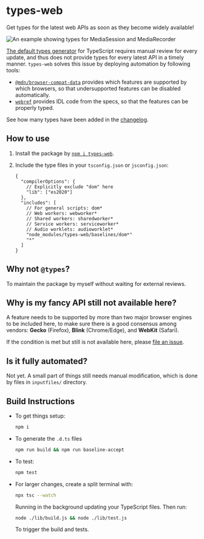 # types-web

Get types for the latest web APIs as soon as they become widely available!

![An example showing types for MediaSession and MediaRecorder](docs/mediasession.png)

[The default types generator](https://github.com/microsoft/TypeScript-DOM-lib-generator/) for TypeScript requires manual review for every update, and thus does not provide types for every latest API in a timely manner. `types-web` solves this issue by deploying automation by following tools:

  * [`@mdn/browser-compat-data`](https://www.npmjs.com/package/@mdn/browser-compat-data) provides which features are supported by which browsers, so that undersupported features can be disabled automatically.
  * [`webref`](https://github.com/w3c/webref) provides IDL code from the specs, so that the features can be properly typed.

See how many types have been added in the [changelog](CHANGELOG.md).

## How to use

1. Install the package by [`npm i types-web`](https://www.npmjs.com/package/types-web).
2. Include the type files in your `tsconfig.json` or `jsconfig.json`:

    ```json5
    {
      "compilerOptions": {
        // Explicitly exclude "dom" here
        "lib": ["es2020"]
      },
      "includes": [
        // For general scripts: dom*
        // Web workers: webworker*
        // Shared workers: sharedworker*
        // Service workers: serviceworker*
        // Audio worklets: audioworklet*
        "node_modules/types-web/baselines/dom*"
        "*"
      ]
    }
    ```

## Why not `@types`?

To maintain the package by myself without waiting for external reviews.

## Why is my fancy API still not available here?

A feature needs to be supported by more than two major browser engines to be included here, to make sure there is a good consensus among vendors: __Gecko__ (Firefox), __Blink__ (Chrome/Edge), and __WebKit__ (Safari).

If the condition is met but still is not available here, please [file an issue](https://github.com/saschanaz/types-web/issues/new).

## Is it fully automated?

Not yet. A small part of things still needs manual modification, which is done by files in `inputfiles/` directory.

## Build Instructions

* To get things setup:

    ```sh
    npm i
    ```

* To generate the `.d.ts` files

    ```sh
    npm run build && npm run baseline-accept
    ```

* To test:

    ```sh
    npm test
    ```

* For larger changes, create a split terminal with:

  ```sh
  npx tsc --watch
  ```

  Running in the background updating your TypeScript files. Then run:

  ```sh
  node ./lib/build.js && node ./lib/test.js
  ```

  To trigger the build and tests.